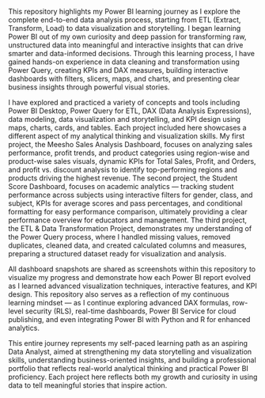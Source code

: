 This repository highlights my Power BI learning journey as I explore the complete end-to-end data analysis process, starting from ETL (Extract, Transform, Load) to data visualization and storytelling. I began learning Power BI out of my own curiosity and deep passion for transforming raw, unstructured data into meaningful and interactive insights that can drive smarter and data-informed decisions. Through this learning process, I have gained hands-on experience in data cleaning and transformation using Power Query, creating KPIs and DAX measures, building interactive dashboards with filters, slicers, maps, and charts, and presenting clear business insights through powerful visual stories.

I have explored and practiced a variety of concepts and tools including Power BI Desktop, Power Query for ETL, DAX (Data Analysis Expressions), data modeling, data visualization and storytelling, and KPI design using maps, charts, cards, and tables. Each project included here showcases a different aspect of my analytical thinking and visualization skills. My first project, the Meesho Sales Analysis Dashboard, focuses on analyzing sales performance, profit trends, and product categories using region-wise and product-wise sales visuals, dynamic KPIs for Total Sales, Profit, and Orders, and profit vs. discount analysis to identify top-performing regions and products driving the highest revenue. The second project, the Student Score Dashboard, focuses on academic analytics — tracking student performance across subjects using interactive filters for gender, class, and subject, KPIs for average scores and pass percentages, and conditional formatting for easy performance comparison, ultimately providing a clear performance overview for educators and management. The third project, the ETL & Data Transformation Project, demonstrates my understanding of the Power Query process, where I handled missing values, removed duplicates, cleaned data, and created calculated columns and measures, preparing a structured dataset ready for visualization and analysis.

All dashboard snapshots are shared as screenshots within this repository to visualize my progress and demonstrate how each Power BI report evolved as I learned advanced visualization techniques, interactive features, and KPI design. This repository also serves as a reflection of my continuous learning mindset — as I continue exploring advanced DAX formulas, row-level security (RLS), real-time dashboards, Power BI Service for cloud publishing, and even integrating Power BI with Python and R for enhanced analytics.

This entire journey represents my self-paced learning path as an aspiring Data Analyst, aimed at strengthening my data storytelling and visualization skills, understanding business-oriented insights, and building a professional portfolio that reflects real-world analytical thinking and practical Power BI proficiency. Each project here reflects both my growth and curiosity in using data to tell meaningful stories that inspire action.
